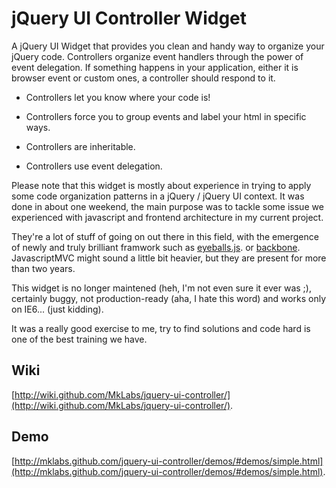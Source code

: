 jQuery UI Controller Widget
================================
A jQuery UI Widget that provides you clean and handy way to organize your jQuery code. 
Controllers organize event handlers through the power of event delegation. If something happens 
in your application, either it is browser event or custom ones, a controller should respond to it.

* Controllers let you know where your code is!

* Controllers force you to group events and label your html in specific ways. 

* Controllers are inheritable.

* Controllers use event delegation.

Please note that this widget is mostly about experience in trying to apply some code organization patterns in a jQuery / jQuery UI context. It was done in about one weekend, the main purpose was to tackle some issue we experienced with javascript and frontend architecture in my current project.

They're a lot of stuff of going on out there in this field, with the emergence of newly and truly brilliant framwork such as [eyeballs.js](http://github.com/paulca/eyeballs.js). or [backbone](http://github.com/documentcloud/backbone). JavascriptMVC might sound a little bit heavier, but they are present for more than two years.

This widget is no longer maintened (heh, I'm not even sure it ever was ;), certainly buggy, not production-ready (aha, I hate this word) and works only on IE6... (just kidding).

It was a really good exercise to me, try to find solutions and code hard is one of the best training we have.


Wiki
-----------------------------

[http://wiki.github.com/MkLabs/jquery-ui-controller/](http://wiki.github.com/MkLabs/jquery-ui-controller/).

Demo
-----------------------------
[http://mklabs.github.com/jquery-ui-controller/demos/#demos/simple.html](http://mklabs.github.com/jquery-ui-controller/demos/#demos/simple.html).
